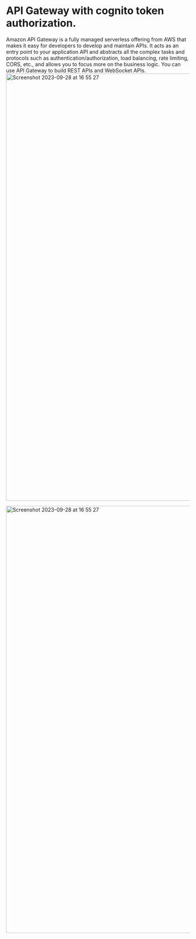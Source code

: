 # API Gateway with cognito token authorization. 


Amazon API Gateway is a fully managed serverless offering from AWS that makes it easy for developers to develop and maintain APIs. It acts as an entry point to your application API and abstracts all the complex tasks and protocols such as authentication/authorization, load balancing, rate limiting, CORS, etc., and allows you to focus more on the business logic. You can use API Gateway to build REST APIs and WebSocket APIs.<img width="1169" alt="Screenshot 2023-09-28 at 16 55 27" src="https://github.com/dada325/Cloud-System/assets/7775973/4a9218b2-7cc3-4c73-b212-ef985c666fa4">



<img width="1169" alt="Screenshot 2023-09-28 at 16 55 27" src="https://github.com/dada325/Cloud-System/assets/7775973/5e539cb6-5fa4-4ca5-9afb-21b38805e1e3">
